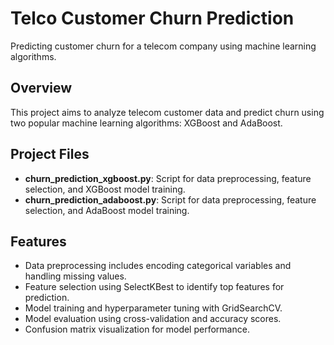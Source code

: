 # Telco Customer Churn Prediction

Predicting customer churn for a telecom company using machine learning algorithms.

## Overview

This project aims to analyze telecom customer data and predict churn using two popular machine learning algorithms: XGBoost and AdaBoost.

## Project Files

- **churn_prediction_xgboost.py**: Script for data preprocessing, feature selection, and XGBoost model training.
- **churn_prediction_adaboost.py**: Script for data preprocessing, feature selection, and AdaBoost model training.

## Features

- Data preprocessing includes encoding categorical variables and handling missing values.
- Feature selection using SelectKBest to identify top features for prediction.
- Model training and hyperparameter tuning with GridSearchCV.
- Model evaluation using cross-validation and accuracy scores.
- Confusion matrix visualization for model performance.



